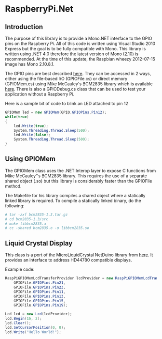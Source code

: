 RaspberryPi.Net
===============

Introduction
------------
The purpose of this library is to provide a Mono.NET interface to the GPIO pins
on the Raspberry Pi. All of this code is written using Visual Studio 2010
Express but the goal is to be fully compatible with Mono. This library is
written using .NET 4.0 therefore the latest version of Mono (2.10) is
recommended. At the time of this update, the Raspbian wheezy 2012-07-15 image
has Mono 2.10.8.1.

The GPIO pins are best described
[here](http://elinux.org/Rpi_Low-level_peripherals#General_Purpose_Input.2FOutput_.28GPIO.29).
They can be accessed in 2 ways, either using the file-based I/O (GPIOFile.cs)
or direct memory (GPIOMem.cs) using Mike McCauley's BCM2835 library which is
available [here](http://www.open.com.au/mikem/bcm2835/index.html). There is
also a GPIODebug.cs class that can be used to test your application without a
Raspberry Pi.

Here is a sample bit of code to blink an LED attached to pin 12
```C#
GPIOMem led = new GPIOMem(GPIO.GPIOPins.Pin12);
while(true)
{
    led.Write(true);
    System.Threading.Thread.Sleep(500);
    led.Write(false);
    System.Threading.Thread.Sleep(500);
}
```

Using GPIOMem
-------------
The GPIOMem class uses the .NET Interop layer to expose C functions from Mike
McCauley''s BCM2835 library. This requires the use of a separate shared object
(.so) but this library is considerably faster than the GPIOFile method.

The Makefile for his library compiles a shared object where a statically linked
library is required. To compile a statically linked binary, do the following:

```bash
# tar -zxf bcm2835-1.3.tar.gz
# cd bcm2835-1.3/src
# make libbcm2835.a
# cc -shared bcm2835.o -o libbcm2835.so
```

Liquid Crystal Display
----------------------
This class is a port of the MicroLiquidCrystal NetDuino library from
[here](http://microliquidcrystal.codeplex.com). It provides an interface to
address HD44780 compatible displays. 

Example code:
```C#
RaspPiGPIOMemLcdTransferProvider lcdProvider = new RaspPiGPIOMemLcdTransferProvider(
    GPIOFile.GPIOPins.Pin21,
    GPIOFile.GPIOPins.Pin23,
    GPIOFile.GPIOPins.Pin11,
    GPIOFile.GPIOPins.Pin13,
    GPIOFile.GPIOPins.Pin15,
    GPIOFile.GPIOPins.Pin19);

Lcd lcd = new Lcd(lcdProvider);
lcd.Begin(16, 2);
lcd.Clear();
lcd.SetCursorPosition(0, 0);
lcd.Write("Hello World!");
```
